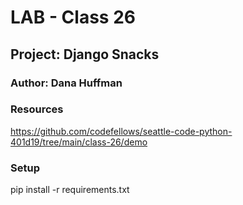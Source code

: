 # LAB - Class 26

## Project: Django Snacks

### Author: Dana Huffman

### Resources

https://github.com/codefellows/seattle-code-python-401d19/tree/main/class-26/demo

### Setup

pip install -r requirements.txt
